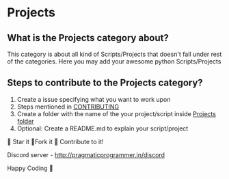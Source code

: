 # Projects

## What is the Projects category about?
This category is about all kind of Scripts/Projects that doesn't fall under rest of the categories.
Here you may add your awesome python Scripts/Projects


## Steps to contribute to the Projects category?

1. Create a issue specifying what you want to work upon
2. Steps mentioned in [CONTRIBUTING](../CONTRIBUTING.md)
3. Create a folder with the name of the your project/script inside [Projects folder](/Projects/)
4. Optional: Create a README.md to explain your script/project

:star2: Star it :fork_and_knife:Fork it :handshake: Contribute to it!

Discord server  - http://pragmaticprogrammer.in/discord

Happy Coding :purple_heart: